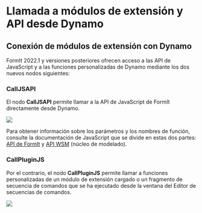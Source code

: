# Llamada a módulos de extensión y API desde Dynamo

## **Conexión de módulos de extensión con Dynamo**

FormIt 2022.1 y versiones posteriores ofrecen acceso a las API de JavaScript y a las funciones personalizadas de Dynamo mediante los dos nuevos nodos siguientes:

### **CallJSAPI** <a href="#calljsapi" id="calljsapi"></a>

El nodo **CallJSAPI** permite llamar a la API de JavaScript de FormIt directamente desde Dynamo.

![](https://formit.autodesk.com/page/formit-dynamo/dynamo-formitCallJSAPI-GetTotalGrossArea.png)

Para obtener información sobre los parámetros y los nombres de función, consulte la documentación de JavaScript que se divide en estas dos partes: [API de FormIt](https://formit3d.github.io/FormItExamplePlugins/docs/FormItJSAPI/group\_\_mod\_\_jsapi\_\_formit.html) y [API WSM](https://formit3d.github.io/FormItExamplePlugins/docs/FormItJSAPI/group\_\_mod\_\_jsapi\_\_wsm.html) (núcleo de modelado).

### **CallPluginJS** <a href="#callpluginjs" id="callpluginjs"></a>

Por el contrario, el nodo **CallPluginJS** permite llamar a funciones personalizadas de un módulo de extensión cargado o un fragmento de secuencia de comandos que se ha ejecutado desde la ventana del Editor de secuencias de comandos.

![](https://formit.autodesk.com/page/formit-dynamo/dynamo-formitCallPluginJS.png)
